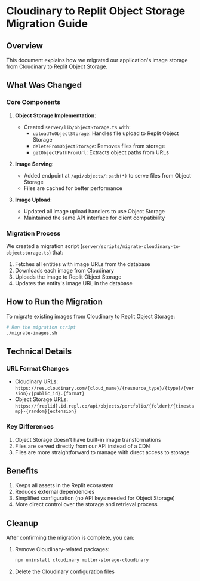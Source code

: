 # Cloudinary to Replit Object Storage Migration Guide

## Overview

This document explains how we migrated our application's image storage from Cloudinary to Replit Object Storage.

## What Was Changed

### Core Components
1. **Object Storage Implementation**:
   - Created `server/lib/objectStorage.ts` with:
     - `uploadToObjectStorage`: Handles file upload to Replit Object Storage
     - `deleteFromObjectStorage`: Removes files from storage
     - `getObjectPathFromUrl`: Extracts object paths from URLs

2. **Image Serving**:
   - Added endpoint at `/api/objects/:path(*)` to serve files from Object Storage
   - Files are cached for better performance

3. **Image Upload**:
   - Updated all image upload handlers to use Object Storage
   - Maintained the same API interface for client compatibility

### Migration Process
We created a migration script (`server/scripts/migrate-cloudinary-to-objectstorage.ts`) that:
1. Fetches all entities with image URLs from the database
2. Downloads each image from Cloudinary
3. Uploads the image to Replit Object Storage
4. Updates the entity's image URL in the database

## How to Run the Migration

To migrate existing images from Cloudinary to Replit Object Storage:

```bash
# Run the migration script
./migrate-images.sh
```

## Technical Details

### URL Format Changes
- Cloudinary URLs: `https://res.cloudinary.com/{cloud_name}/{resource_type}/{type}/{version}/{public_id}.{format}`
- Object Storage URLs: `https://{replid}.id.repl.co/api/objects/portfolio/{folder}/{timestamp}-{random}{extension}`

### Key Differences
1. Object Storage doesn't have built-in image transformations
2. Files are served directly from our API instead of a CDN
3. Files are more straightforward to manage with direct access to storage

## Benefits
1. Keeps all assets in the Replit ecosystem
2. Reduces external dependencies
3. Simplified configuration (no API keys needed for Object Storage)
4. More direct control over the storage and retrieval process

## Cleanup
After confirming the migration is complete, you can:
1. Remove Cloudinary-related packages:
   ```bash
   npm uninstall cloudinary multer-storage-cloudinary
   ```
2. Delete the Cloudinary configuration files